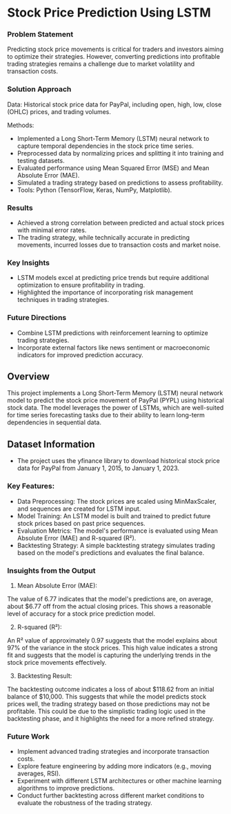 # Stock Price Prediction Using LSTM

### Problem Statement

Predicting stock price movements is critical for traders and investors aiming to optimize their strategies. However, converting predictions into profitable trading strategies remains a challenge due to market volatility and transaction costs.

### Solution Approach

Data: Historical stock price data for PayPal, including open, high, low, close (OHLC) prices, and trading volumes.

Methods:

- Implemented a Long Short-Term Memory (LSTM) neural network to capture temporal dependencies in the stock price time series.
- Preprocessed data by normalizing prices and splitting it into training and testing datasets.
- Evaluated performance using Mean Squared Error (MSE) and Mean Absolute Error (MAE).
- Simulated a trading strategy based on predictions to assess profitability.
- Tools: Python (TensorFlow, Keras, NumPy, Matplotlib).

### Results

- Achieved a strong correlation between predicted and actual stock prices with minimal error rates.
- The trading strategy, while technically accurate in predicting movements, incurred losses due to transaction costs and market noise.

### Key Insights

- LSTM models excel at predicting price trends but require additional optimization to ensure profitability in trading.
- Highlighted the importance of incorporating risk management techniques in trading strategies.

### Future Directions

- Combine LSTM predictions with reinforcement learning to optimize trading strategies.
- Incorporate external factors like news sentiment or macroeconomic indicators for improved prediction accuracy.

## Overview

This project implements a Long Short-Term Memory (LSTM) neural network model to predict the stock price movement of PayPal (PYPL) using historical stock data. The model leverages the power of LSTMs, which are well-suited for time series forecasting tasks due to their ability to learn long-term dependencies in sequential data.

## Dataset Information
- The project uses the yfinance library to download historical stock price data for PayPal from January 1, 2015, to January 1, 2023.
  
### Key Features:
- Data Preprocessing: The stock prices are scaled using MinMaxScaler, and sequences are created for LSTM input.
- Model Training: An LSTM model is built and trained to predict future stock prices based on past price sequences.
- Evaluation Metrics: The model's performance is evaluated using Mean Absolute Error (MAE) and R-squared (R²).
- Backtesting Strategy: A simple backtesting strategy simulates trading based on the model's predictions and evaluates the final balance.

### Insuights from the Output

1. Mean Absolute Error (MAE):

The value of 6.77 indicates that the model's predictions are, on average, about $6.77 off from the actual closing prices. This shows a reasonable level of accuracy for a stock price prediction model.

2. R-squared (R²):

An R² value of approximately 0.97 suggests that the model explains about 97% of the variance in the stock prices. This high value indicates a strong fit and suggests that the model is capturing the underlying trends in the stock price movements effectively.

3. Backtesting Result:

The backtesting outcome indicates a loss of about $118.62 from an initial balance of $10,000. This suggests that while the model predicts stock prices well, the trading strategy based on those predictions may not be profitable. This could be due to the simplistic trading logic used in the backtesting phase, and it highlights the need for a more refined strategy.

### Future Work

- Implement advanced trading strategies and incorporate transaction costs.
- Explore feature engineering by adding more indicators (e.g., moving averages, RSI).
- Experiment with different LSTM architectures or other machine learning algorithms to improve predictions.
- Conduct further backtesting across different market conditions to evaluate the robustness of the trading strategy.
